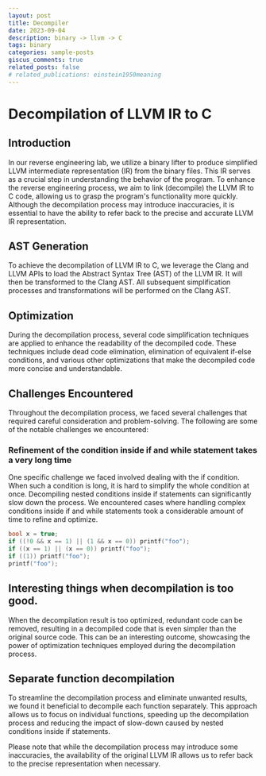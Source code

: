 ```yaml
---
layout: post
title: Decompiler
date: 2023-09-04
description: binary -> llvm -> C
tags: binary
categories: sample-posts
giscus_comments: true
related_posts: false
# related_publications: einstein1950meaning
---
```


# Decompilation of LLVM IR to C

## Introduction
In our reverse engineering lab, we utilize a binary lifter to produce simplified LLVM intermediate representation (IR) from the binary files. This IR serves as a crucial step in understanding the behavior of the program. To enhance the reverse engineering process, we aim to link (decompile) the LLVM IR to C code, allowing us to grasp the program's functionality more quickly. Although the decompilation process may introduce inaccuracies, it is essential to have the ability to refer back to the precise and accurate LLVM IR representation.

## AST Generation
To achieve the decompilation of LLVM IR to C, we leverage the Clang and LLVM APIs to load the Abstract Syntax Tree (AST) of the LLVM IR. It will then be transformed to the Clang AST. All subsequent simplification processes and transformations will be performed on the Clang AST.

## Optimization
During the decompilation process, several code simplification techniques are applied to enhance the readability of the decompiled code. These techniques include dead code elimination, elimination of equivalent if-else conditions, and various other optimizations that make the decompiled code more concise and understandable.

## Challenges Encountered
Throughout the decompilation process, we faced several challenges that required careful consideration and problem-solving. The following are some of the notable challenges we encountered:

### Refinement of the condition inside if and while statement takes a very long time
One specific challenge we faced involved dealing with the if condition. When such a condition is long, it is hard to simplify the whole condition at once. Decompiling nested conditions inside if statements can significantly slow down the process. We encountered cases where handling complex conditions inside if and while statements took a considerable amount of time to refine and optimize.
```C
bool x = true;
if ((!0 && x == 1) || (1 && x == 0)) printf("foo");
if ((x == 1) || (x == 0)) printf("foo");
if ((1)) printf("foo");
printf("foo");
```

## Interesting things when decompilation is too good.
When the decompilation result is too optimized, redundant code can be removed, resulting in a decompiled code that is even simpler than the original source code. This can be an interesting outcome, showcasing the power of optimization techniques employed during the decompilation process.

## Separate function decompilation
To streamline the decompilation process and eliminate unwanted results, we found it beneficial to decompile each function separately. This approach allows us to focus on individual functions, speeding up the decompilation process and reducing the impact of slow-down caused by nested conditions inside if statements.

Please note that while the decompilation process may introduce some inaccuracies, the availability of the original LLVM IR allows us to refer back to the precise representation when necessary.